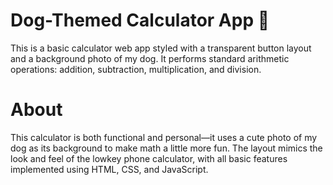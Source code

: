 # Dog-Themed Calculator App 🐶 
This is a basic calculator web app styled with a transparent button layout and a background photo of my dog. It performs standard arithmetic operations: addition, subtraction, multiplication, and division.

# About
This calculator is both functional and personal—it uses a cute photo of my dog as its background to make math a little more fun.
The layout mimics the look and feel of the lowkey phone calculator, with all basic features implemented using HTML, CSS, and JavaScript.
